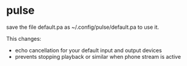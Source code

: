 # pulse

save the file default.pa as ~/.config/pulse/default.pa to use it.

This changes:

- echo cancellation for your default input and output devices
- prevents stopping playback or similar when phone stream is active
